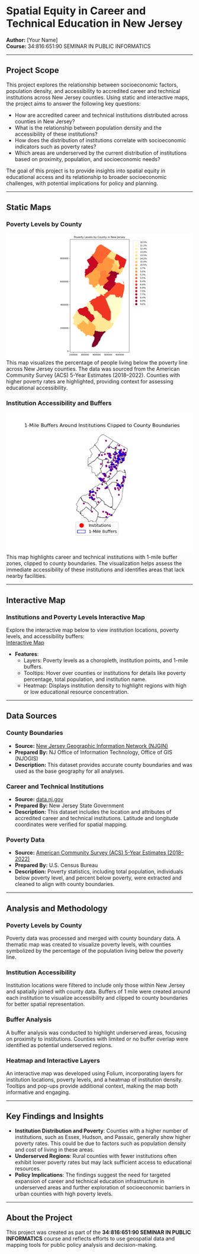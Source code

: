 # Spatial Equity in Career and Technical Education in New Jersey
**Author:** [Your Name]  
**Course:** 34:816:651:90 SEMINAR IN PUBLIC INFORMATICS  

---

## **Project Scope**  
This project explores the relationship between socioeconomic factors, population density, and accessibility to accredited career and technical institutions across New Jersey counties. Using static and interactive maps, the project aims to answer the following key questions:

- How are accredited career and technical institutions distributed across counties in New Jersey?  
- What is the relationship between population density and the accessibility of these institutions?  
- How does the distribution of institutions correlate with socioeconomic indicators such as poverty rates?  
- Which areas are underserved by the current distribution of institutions based on proximity, population, and socioeconomic needs?  

The goal of this project is to provide insights into spatial equity in educational access and its relationship to broader socioeconomic challenges, with potential implications for policy and planning.

---

## **Static Maps**  

### **Poverty Levels by County**  
![Poverty Levels by County](poverty_levels_by_county.png)  
This map visualizes the percentage of people living below the poverty line across New Jersey counties. The data was sourced from the American Community Survey (ACS) 5-Year Estimates (2018–2022). Counties with higher poverty rates are highlighted, providing context for assessing educational accessibility.  

### **Institution Accessibility and Buffers**  
![Institution Accessibility](institutions_with_buffers.png)  
This map highlights career and technical institutions with 1-mile buffer zones, clipped to county boundaries. The visualization helps assess the immediate accessibility of these institutions and identifies areas that lack nearby facilities.

---

## **Interactive Map**  

### **Institutions and Poverty Levels Interactive Map**  
Explore the interactive map below to view institution locations, poverty levels, and accessibility buffers:  
[Interactive Map](interactive_map.html)  

- **Features**:
  - Layers: Poverty levels as a choropleth, institution points, and 1-mile buffers.
  - Tooltips: Hover over counties or institutions for details like poverty percentage, total population, and institution name.
  - Heatmap: Displays institution density to highlight regions with high or low educational resource concentration.

---

## **Data Sources**  

### **County Boundaries**  
- **Source:** [New Jersey Geographic Information Network (NJGIN)](https://www.nj.gov/njgin/edata/boundaries/index.html)  
- **Prepared By:** NJ Office of Information Technology, Office of GIS (NJOGIS)  
- **Description:** This dataset provides accurate county boundaries and was used as the base geography for all analyses.  

### **Career and Technical Institutions**  
- **Source:** [data.nj.gov](https://data.nj.gov/)  
- **Prepared By:** New Jersey State Government  
- **Description:** This dataset includes the location and attributes of accredited career and technical institutions. Latitude and longitude coordinates were verified for spatial mapping.  

### **Poverty Data**  
- **Source:** [American Community Survey (ACS) 5-Year Estimates (2018–2022)](https://data.census.gov/table/ACSST5Y2022.S1701?q=Income%20and%20Poverty&g=040XX00US34$0500000)  
- **Prepared By:** U.S. Census Bureau  
- **Description:** Poverty statistics, including total population, individuals below poverty level, and percent below poverty, were extracted and cleaned to align with county boundaries.  

---

## **Analysis and Methodology**  

### **Poverty Levels by County**  
Poverty data was processed and merged with county boundary data. A thematic map was created to visualize poverty levels, with counties symbolized by the percentage of the population living below the poverty line.  

### **Institution Accessibility**  
Institution locations were filtered to include only those within New Jersey and spatially joined with county data. Buffers of 1 mile were created around each institution to visualize accessibility and clipped to county boundaries for better spatial representation.  

### **Buffer Analysis**  
A buffer analysis was conducted to highlight underserved areas, focusing on proximity to institutions. Counties with limited or no buffer overlap were identified as potential underserved regions.  

### **Heatmap and Interactive Layers**  
An interactive map was developed using Folium, incorporating layers for institution locations, poverty levels, and a heatmap of institution density. Tooltips and pop-ups provide additional context, making the map both informative and engaging.  

---

## **Key Findings and Insights**  

- **Institution Distribution and Poverty**: Counties with a higher number of institutions, such as Essex, Hudson, and Passaic, generally show higher poverty rates. This could be due to factors such as population density and cost of living in these areas.  
- **Underserved Regions**: Rural counties with fewer institutions often exhibit lower poverty rates but may lack sufficient access to educational resources.  
- **Policy Implications**: The findings suggest the need for targeted expansion of career and technical education infrastructure in underserved areas and further exploration of socioeconomic barriers in urban counties with high poverty levels.

---

## **About the Project**  
This project was created as part of the **34:816:651:90 SEMINAR IN PUBLIC INFORMATICS** course and reflects efforts to use geospatial data and mapping tools for public policy analysis and decision-making.

